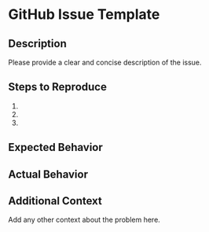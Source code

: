 # GitHub Issue Template

## Description

Please provide a clear and concise description of the issue.

## Steps to Reproduce

1.
2.
3.

## Expected Behavior

## Actual Behavior

## Additional Context

Add any other context about the problem here.
